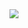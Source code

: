 
<img src="https://img.shields.io/badge/{Let`s Go!}-{black}?style={plastic}&logo={LastPass}&logoColor={D32D27}"/>
